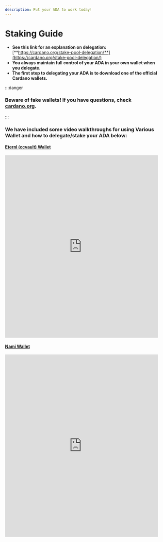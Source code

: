 ```yaml
---
description: Put your ADA to work today!
---
```


# Staking Guide

* **See this link for an explanation on delegation:** [**https://cardano.org/stake-pool-delegation/**](https://cardano.org/stake-pool-delegation/)
* **You always maintain full control of your ADA in your own wallet when you delegate.**
* **The first step to delegating your ADA is to download one of the official Cardano wallets.**

:::danger

### Beware of fake wallets! If you have questions, check [cardano.org](https://developers.cardano.org/showcase?tags=wallet).
:::


### We have included some video walkthroughs for using Various Wallet and how to delegate/stake your ADA below:


#### [Eternl (ccvault) Wallet](https://eternl.io/)

<iframe width="100%" height="600" src="https://www.youtube.com/embed/n9-uy6YKiqY" title="YouTube video player" frameborder="0" allow="accelerometer; autoplay; clipboard-write; encrypted-media; gyroscope; picture-in-picture" allowfullscreen></iframe>



#### [Nami Wallet](https://namiwallet.io/)

<iframe width="100%" height="600" src="https://www.youtube.com/embed/_2_nfGQ3Epw" title="YouTube video player" frameborder="0" allow="accelerometer; autoplay; clipboard-write; encrypted-media; gyroscope; picture-in-picture" allowfullscreen></iframe>
